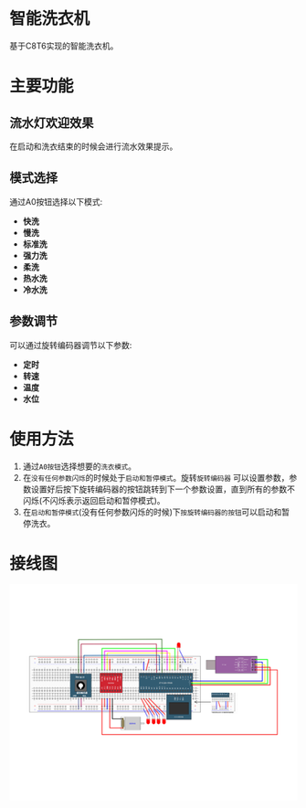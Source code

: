 # 智能洗衣机

基于C8T6实现的智能洗衣机。

# 主要功能

## 流水灯欢迎效果
在启动和洗衣结束的时候会进行流水效果提示。

## 模式选择

通过A0按钮选择以下模式:

- **快洗**
- **慢洗**
- **标准洗**
- **强力洗**
- **柔洗**
- **热水洗**
- **冷水洗**

## 参数调节

可以通过旋转编码器调节以下参数:

- **定时**
- **转速**
- **温度**
- **水位**

# 使用方法

1. 通过`A0按钮`选择想要的`洗衣模式`。
2. 在`没有任何参数闪烁`的时候处于`启动和暂停模式`。旋转`旋转编码器`
   可以设置参数，参数设置好后按下旋转编码器的按钮跳转到下一个参数设置，直到所有的参数不闪烁(不闪烁表示返回启动和暂停模式)。
3. 在`启动和暂停模式`(没有任何参数闪烁的时候)下`按旋转编码器的按钮`可以启动和暂停洗衣。

# 接线图

<img src="./接线图.png">